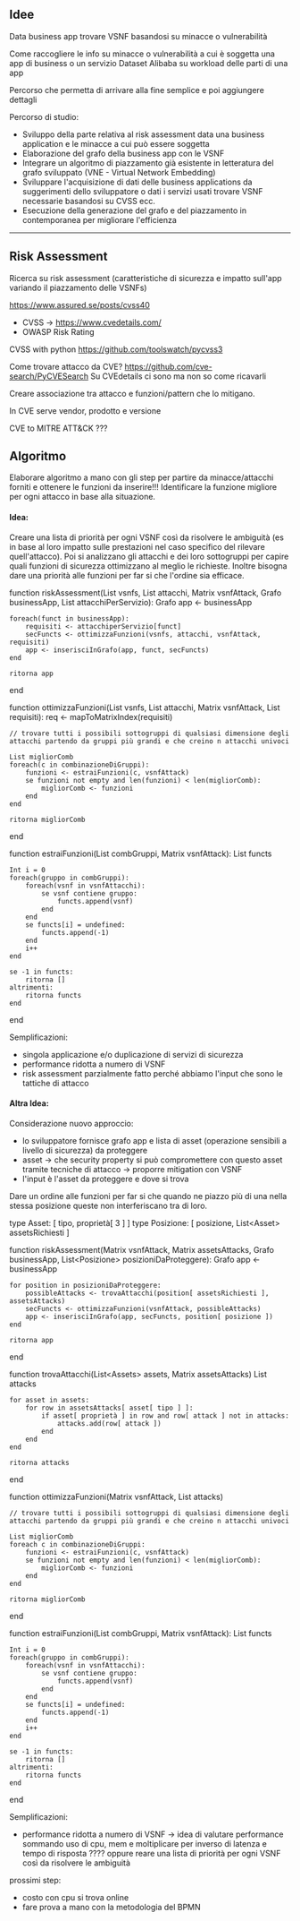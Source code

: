 ## Idee
Data business app trovare VSNF basandosi su minacce o vulnerabilità

Come raccogliere le info su minacce o vulnerabilità a cui è soggetta una app di business o un servizio
Dataset Alibaba su workload delle parti di una app

Percorso che permetta di arrivare alla fine semplice e poi aggiungere dettagli

Percorso di studio:
* Sviluppo della parte relativa al risk assessment data una business application e le minacce a cui può essere soggetta
* Elaborazione del grafo della business app con le VSNF
* Integrare un algoritmo di piazzamento già esistente in letteratura del grafo sviluppato (VNE - Virtual Network Embedding)
* Sviluppare l'acquisizione di dati delle business applications da suggerimenti dello sviluppatore o dati i servizi usati trovare VSNF necessarie basandosi su CVSS ecc.
* Esecuzione della generazione del grafo e del piazzamento in contemporanea per migliorare l'efficienza

---
## Risk Assessment

Ricerca su risk assessment (caratteristiche di sicurezza e impatto sull'app variando il piazzamento delle VSNFs)

https://www.assured.se/posts/cvss40
- CVSS -> https://www.cvedetails.com/
- OWASP Risk Rating

CVSS with python https://github.com/toolswatch/pycvss3

Come trovare attacco da CVE?
https://github.com/cve-search/PyCVESearch
Su CVEdetails ci sono ma non so come ricavarli

Creare associazione tra attacco e funzioni/pattern che lo mitigano.

In CVE serve vendor, prodotto e versione

CVE to MITRE ATT&CK ???


## Algoritmo
Elaborare algoritmo a mano con gli step per partire da minacce/attacchi forniti e ottenere le funzioni da inserire!!! Identificare la funzione migliore per ogni attacco in base alla situazione.

#### Idea:
Creare una lista di priorità per ogni VSNF così da risolvere le ambiguità (es in base al loro impatto sulle prestazioni nel caso specifico del rilevare quell'attacco). Poi si analizzano gli attacchi e dei loro sottogruppi per capire quali funzioni di sicurezza ottimizzano al meglio le richieste. Inoltre bisogna dare una priorità alle funzioni per far si che l'ordine sia efficace.

function riskAssessment(List vsnfs, List attacchi, Matrix vsnfAttack, Grafo businessApp, List attacchiPerServizio):
    Grafo app <- businessApp

    foreach(funct in businessApp):
        requisiti <- attacchiperServizio[funct]
        secFuncts <- ottimizzaFunzioni(vsnfs, attacchi, vsnfAttack, requisiti)
        app <- inserisciInGrafo(app, funct, secFuncts)
    end

    ritorna app
end

function ottimizzaFunzioni(List vsnfs, List attacchi, Matrix vsnfAttack, List requisiti):
    req <- mapToMatrixIndex(requisiti)

    // trovare tutti i possibili sottogruppi di qualsiasi dimensione degli attacchi partendo da gruppi più grandi e che creino n attacchi univoci

    List migliorComb
    foreach(c in combinazioneDiGruppi):
        funzioni <- estraiFunzioni(c, vsnfAttack)
        se funzioni not empty and len(funzioni) < len(migliorComb):
            migliorComb <- funzioni
        end
    end

    ritorna migliorComb
end

function estraiFunzioni(List combGruppi, Matrix vsnfAttack):
    List functs

    Int i = 0
    foreach(gruppo in combGruppi):
        foreach(vsnf in vsnfAttacchi):
            se vsnf contiene gruppo:
                functs.append(vsnf)
            end
        end
        se functs[i] = undefined:
            functs.append(-1)
        end
        i++
    end

    se -1 in functs:
        ritorna []
    altrimenti:
        ritorna functs
    end
end

Semplificazioni:
- singola applicazione e/o duplicazione di servizi di sicurezza
- performance ridotta a numero di VSNF
- risk assessment parzialmente fatto perché abbiamo l'input che sono le tattiche di attacco

#### Altra Idea:

Considerazione nuovo approccio:
- lo sviluppatore fornisce grafo app e lista di asset (operazione sensibili a livello di sicurezza) da proteggere
- asset -> che security property si può compromettere con questo asset tramite tecniche di attacco -> proporre mitigation con VSNF
- l'input è l'asset da proteggere e dove si trova

Dare un ordine alle funzioni per far si che quando ne piazzo più di una nella stessa posizione queste non interferiscano tra di loro.


type Asset: [ tipo, proprietà[ 3 ] ]
type Posizione: [ posizione, List\<Asset\> assetsRichiesti ]

function riskAssessment(Matrix vsnfAttack, Matrix assetsAttacks, Grafo businessApp, List\<Posizione\> posizioniDaProteggere):
    Grafo app <- businessApp

    for position in posizioniDaProteggere:
        possibleAttacks <- trovaAttacchi(position[ assetsRichiesti ], assetsAttacks)
        secFuncts <- ottimizzaFunzioni(vsnfAttack, possibleAttacks)
        app <- inserisciInGrafo(app, secFuncts, position[ posizione ])
    end

    ritorna app
end

function trovaAttacchi(List\<Assets\> assets, Matrix assetsAttacks)
    List attacks

    for asset in assets:
        for row in assetsAttacks[ asset[ tipo ] ]:
            if asset[ proprietà ] in row and row[ attack ] not in attacks:
                attacks.add(row[ attack ])
            end
        end
    end

    ritorna attacks
end

function ottimizzaFunzioni(Matrix vsnfAttack, List attacks)

    // trovare tutti i possibili sottogruppi di qualsiasi dimensione degli attacchi partendo da gruppi più grandi e che creino n attacchi univoci

    List migliorComb
    foreach c in combinazioneDiGruppi:
        funzioni <- estraiFunzioni(c, vsnfAttack)
        se funzioni not empty and len(funzioni) < len(migliorComb):
            migliorComb <- funzioni
        end
    end

    ritorna migliorComb
end

function estraiFunzioni(List combGruppi, Matrix vsnfAttack):
    List functs

    Int i = 0
    foreach(gruppo in combGruppi):
        foreach(vsnf in vsnfAttacchi):
            se vsnf contiene gruppo:
                functs.append(vsnf)
            end
        end
        se functs[i] = undefined:
            functs.append(-1)
        end
        i++
    end

    se -1 in functs:
        ritorna []
    altrimenti:
        ritorna functs
    end
end

Semplificazioni:
- performance ridotta a numero di VSNF -> idea di valutare performance sommando uso di cpu, mem e moltiplicare per inverso di latenza e tempo di risposta ???? oppure reare una lista di priorità per ogni VSNF così da risolvere le ambiguità

prossimi step:
- costo con cpu si trova online
- fare prova a mano con la metodologia del BPMN
